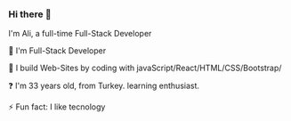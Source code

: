 ### Hi there 👋

I'm Ali, a full-time Full-Stack Developer

🔭 I'm Full-Stack Developer

🌱 I build Web-Sites by coding with javaScript/React/HTML/CSS/Bootstrap/

❓ I'm 33 years old, from Turkey. learning enthusiast.

⚡ Fun fact: I like tecnology




